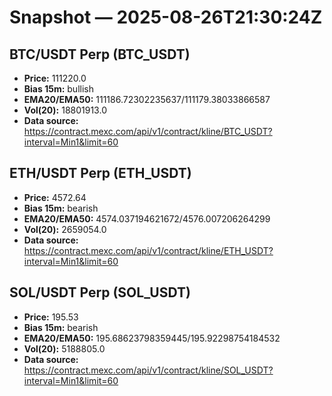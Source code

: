 # Snapshot — 2025-08-26T21:30:24Z

## BTC/USDT Perp (BTC_USDT)
- **Price:** 111220.0
- **Bias 15m:** bullish
- **EMA20/EMA50:** 111186.72302235637/111179.38033866587
- **Vol(20):** 18801913.0
- **Data source:** https://contract.mexc.com/api/v1/contract/kline/BTC_USDT?interval=Min1&limit=60

## ETH/USDT Perp (ETH_USDT)
- **Price:** 4572.64
- **Bias 15m:** bearish
- **EMA20/EMA50:** 4574.037194621672/4576.007206264299
- **Vol(20):** 2659054.0
- **Data source:** https://contract.mexc.com/api/v1/contract/kline/ETH_USDT?interval=Min1&limit=60

## SOL/USDT Perp (SOL_USDT)
- **Price:** 195.53
- **Bias 15m:** bearish
- **EMA20/EMA50:** 195.68623798359445/195.92298754184532
- **Vol(20):** 5188805.0
- **Data source:** https://contract.mexc.com/api/v1/contract/kline/SOL_USDT?interval=Min1&limit=60
